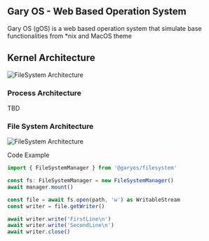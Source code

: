 ## Gary OS - Web Based Operation System

Gary OS (gOS) is a web based operation system that simulate base functionalities from *nix and MacOS theme

## Kernel Architecture

![FileSystem Architecture](https://docs.google.com/drawings/d/1pQMD4cKdM1GkHRSgBIBvwZN4SC0PEASshsUh-OwQZzs/export/svg)

### Process Architecture

TBD

### File System Architecture

![FileSystem Architecture](https://docs.google.com/drawings/d/1MmX5D0Ub24ifzQzs3tWR7nqnjXTo3f-xdEh9DQjLWk0/export/svg)

Code Example

```ts
import { FileSystemManager } from '@garyos/filesystem'

const fs: FileSystemManager = new FileSystemManager()
await manager.mount()

const file = await fs.open(path, 'w') as WritableStream
const writer = file.getWriter()

await writer.write('FirstLine\n')
await writer.write('SecondLine\n')
await writer.close()
```
